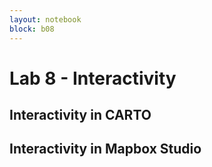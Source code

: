 ```yaml
---
layout: notebook
block: b08
---
```


# Lab 8 - Interactivity

## Interactivity in CARTO

## Interactivity in Mapbox Studio
